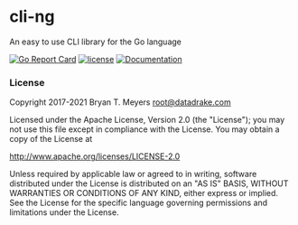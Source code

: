 # cli-ng
An easy to use CLI library for the Go language

[![Go Report Card](https://goreportcard.com/badge/github.com/DataDrake/cli-ng)](https://goreportcard.com/report/github.com/DataDrake/cli-ng)
[![license](https://img.shields.io/github/license/DataDrake/cli-ng.svg)]()
[![Documentation](https://godoc.org/github.com/DataDrake/cli-ng?status.svg)](http://godoc.org/github.com/DataDrake/cli-ng)

### License
Copyright 2017-2021 Bryan T. Meyers <root@datadrake.com>

Licensed under the Apache License, Version 2.0 (the "License");
you may not use this file except in compliance with the License.
You may obtain a copy of the License at

http://www.apache.org/licenses/LICENSE-2.0

Unless required by applicable law or agreed to in writing, software
distributed under the License is distributed on an "AS IS" BASIS,
WITHOUT WARRANTIES OR CONDITIONS OF ANY KIND, either express or implied.
See the License for the specific language governing permissions and
limitations under the License.
